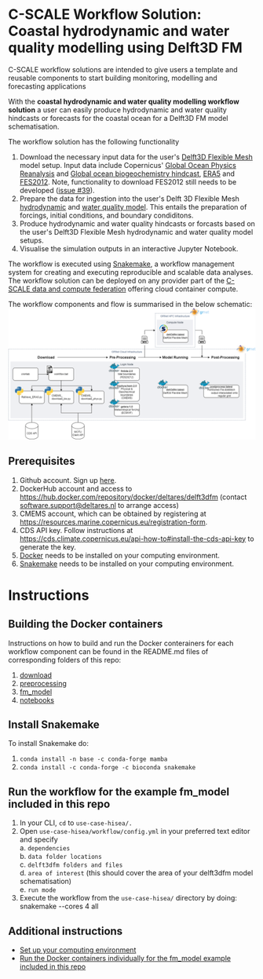 # C-SCALE Workflow Solution: Coastal hydrodynamic and water quality modelling using Delft3D FM

C-SCALE workflow solutions are intended to give users a template and reusable components to start building monitoring, modelling and forecasting applications

With the **coastal hydrodynamic and water quality modelling workflow solution** a user can easily produce hydrodynamic and water quality hindcasts or forecasts for the coastal ocean for a Delft3D FM model schematisation.

The workflow solution has the following functionality

1. Download the necessary input data for the user's [Delft3D Flexible Mesh](https://www.deltares.nl/en/software/delft3d-flexible-mesh-suite/) model setup. Input data include Copernicus' [Global Ocean Physics Reanalysis](https://resources.marine.copernicus.eu/product-download/GLOBAL_REANALYSIS_PHY_001_030) and [Global ocean biogeochemistry hindcast](https://resources.marine.copernicus.eu/product-download/GLOBAL_REANALYSIS_BIO_001_029), [ERA5](https://cds.climate.copernicus.eu/cdsapp#!/dataset/reanalysis-era5-single-levels?tab=form) and [FES2012](https://www.aviso.altimetry.fr/es/data/products/auxiliary-products/global-tide-fes/description-fes2012.html). Note, functionality to download FES2012 still needs to be developed ([issue #39](https://github.com/c-scale-community/use-case-hisea/issues/39)).
2. Prepare the data for ingestion into the user's Delft 3D Flexible Mesh [hydrodynamic](https://www.deltares.nl/en/software/module/d-flow-flexible-mesh/) and [water quality model](https://www.deltares.nl/en/software/module/d-water-quality/). This entails the preparation of forcings, initial conditions, and boundary condiditons.
3. Produce hydrodynamic and water quality hindcasts or forcasts based on the user's Delft3D Flexible Mesh hydrodynamic and water quality model setups.
4. Visualise the simulation outputs in an interactive Jupyter Notebook.

The workflow is executed using [Snakemake](https://snakemake.readthedocs.io/en/stable/index.html), a workflow management system for creating and executing reproducible and scalable data analyses. The workflow solution can be deployed on any provider part of the [C-SCALE data and compute federation](https://c-scale.eu/) offering cloud container compute.

The workflow components and flow is summarised in the below schematic:
![workflow](./img/cloud_hpc_workflow.png)

## Prerequisites
1. Github account. Sign up [here](https://github.com/signup).
2. DockerHub account and access to https://hub.docker.com/repository/docker/deltares/delft3dfm (contact software.support@deltares.nl to arrange access)
3. CMEMS account, which can be obtained by registering at <https://resources.marine.copernicus.eu/registration-form>.
4. CDS API key. Follow instructions at <https://cds.climate.copernicus.eu/api-how-to#install-the-cds-api-key> to generate the key.
5. [Docker](https://www.docker.com/) needs to be installed on your computing environment.
6. [Snakemake](https://snakemake.readthedocs.io/en/stable/index.html) needs to be installed on your computing environment.

# Instructions

## Building the Docker containers
Instructions on how to build and run the Docker conterainers for each workflow component can be found in the README.md files of corresponding folders of this repo:

1. [download](https://github.com/c-scale-community/use-case-hisea/tree/main/scripts/download)
2. [preprocessing](https://github.com/c-scale-community/use-case-hisea/tree/main/scripts/preprocessing)
3. [fm_model](https://github.com/c-scale-community/use-case-hisea/tree/main/fm_model)
4. [notebooks](https://github.com/c-scale-community/use-case-hisea/tree/main/notebooks)

## Install Snakemake
To install Snakemake do:

1. `conda install -n base -c conda-forge mamba` 
2. `conda install -c conda-forge -c bioconda snakemake`

## Run the workflow for the example fm_model included in this repo
1. In your CLI, `cd` to `use-case-hisea/.`
2. Open `use-case-hisea/workflow/config.yml` in your preferred text editor and specify \
    a. `dependencies` \
    b. `data folder locations` \
    c. `delft3dfm folders and files` \
    d. `area of interest` (this should cover the area of your delft3dfm model schematisation) \
    e. `run mode` 
3. Execute the workflow from the `use-case-hisea/` directory by doing: \
    snakemake --cores 4 all

## Additional instructions
* [Set up your computing environment](https://github.com/c-scale-community/use-case-hisea/blob/main/README-setup_compute.md)
* [Run the Docker containers individually for the fm_model example included in this repo](https://github.com/c-scale-community/use-case-hisea/blob/main/README_run_fm_model_example.md)
